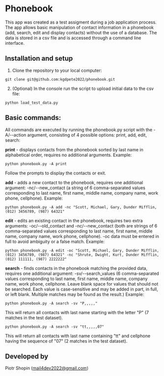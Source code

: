 # Phonebook

This app was created as a test assigment during a job application process.
The app allows basic manipulation of contact information in a phonebook (add, search, edit and display contacts) without the use of a database.
The data is stored in a csv file and is accessed through a command line interface.

## Installation and setup

1. Clone the repository to your local computer:

```
git clone git@github.com:kgdpete2022/phonebook.git
```

2. (Optional) In the console run the script to upload initial data to the csv file:

```
python load_test_data.py
```


## Basic commands:

All commands are executed by running the phonebook.py script with the -A/--action argument, consisting of 4 possible options: print, add, edit, search:

**print** - displays contacts from the phonebook sorted by last name in alphabetical order, requires no additional arguments. Example:
```
python phonebook.py -A print
```
Follow the prompts to display the contacts or exit.

**add** - adds a new contact to the phonebook, requires one additional argument: -nc/--new_contact (a string of 6 comma-separated values corresponding to last name, first name, middle name, company name, work phone, cellphone). Example:
```
python phonebook.py -A add -nc "Scott, Michael, Gary, Dunder Mifflin, (012) 3456789, (987) 64321"
```
**edit** - edits an existing contact in the phonebook, requires two extra arguments: -oc/--old_contact and -nc/--new_contact (both are strings of 6 comma-separated values corresponding to last name, first name, middle name, company name, work phone, cellphone). -oc data must be entered in full to avoid ambiguity or a false match. Example:
```
python phonebook.py -A edit -oc "Scott, Michael, Gary, Dunder Mifflin, (012) 3456789, (987) 64321" -nc "Shrute, Dwight, Kurt, Dunder Mifflin, (012) 111111, (987) 2222222"
```
**search** - finds contacts in the phonebook matching the provided data, requires one additional argument: -sv/--search_values (6 comma-separated values corresponding to last name, first name, middle name, company name, work phone, cellphone. Leave blank space for values that should not be searched. Each value is case-sensitive and may be added in part, in full, or left blank. Multiple matches may be found as the result.) Example:

```
python phonebook.py -A search -sv "P,,,,,"
```
This will return all contacts with last name starting with the letter "P" (7 matches in the test dataset).


```
python phonebook.py -A search -sv "tt,,,,,07"
```
This will return all contacts with last name containing "tt" and cellphone having the sequence of "07" (2 matches in the test dataset).


## Developed by
Piotr Shopin (mail4dev2022@gmail.com)
